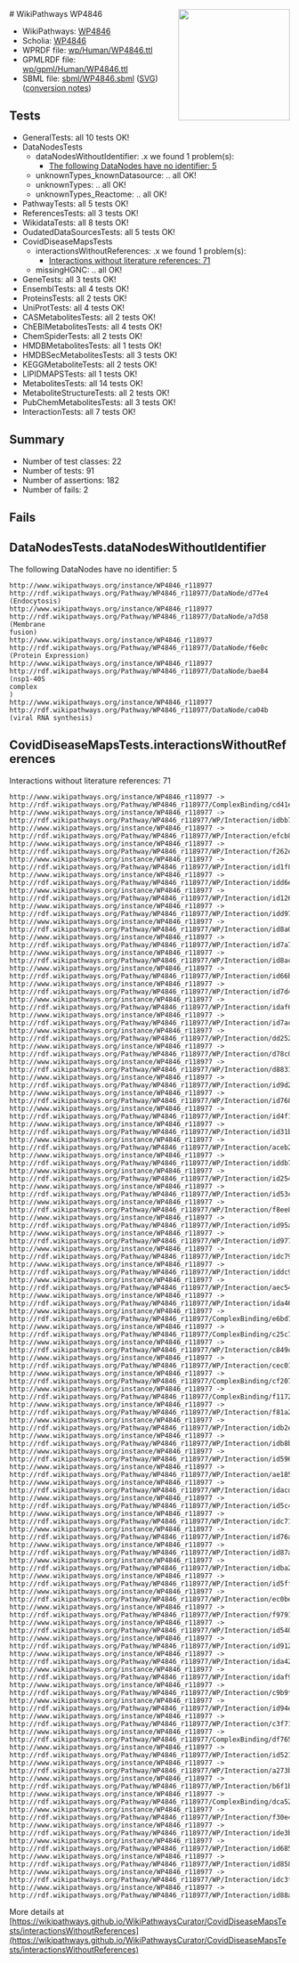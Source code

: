 <img style="float: right; width: 200px" src="../logo.png" />
# WikiPathways WP4846

* WikiPathways: [WP4846](https://identifiers.org/wikipathways:WP4846)
* Scholia: [WP4846](https://scholia.toolforge.org/wikipathways/WP4846)
* WPRDF file: [wp/Human/WP4846.ttl](../wp/Human/WP4846.ttl)
* GPMLRDF file: [wp/gpml/Human/WP4846.ttl](../wp/gpml/Human/WP4846.ttl)
* SBML file: [sbml/WP4846.sbml](../sbml/WP4846.sbml) ([SVG](../sbml/WP4846.svg)) ([conversion notes](../sbml/WP4846.txt))

## Tests
* GeneralTests: all 10 tests OK!
* DataNodesTests
    * dataNodesWithoutIdentifier: .x we found 1 problem(s):
        * [The following DataNodes have no identifier: 5](#d2d32fa4)
    * unknownTypes_knownDatasource: .. all OK!
    * unknownTypes: .. all OK!
    * unknownTypes_Reactome: .. all OK!
* PathwayTests: all 5 tests OK!
* ReferencesTests: all 3 tests OK!
* WikidataTests: all 8 tests OK!
* OudatedDataSourcesTests: all 5 tests OK!
* CovidDiseaseMapsTests
    * interactionsWithoutReferences: .x we found 1 problem(s):
        * [Interactions without literature references: 71](#9701cd9c)
    * missingHGNC: .. all OK!
* GeneTests: all 3 tests OK!
* EnsemblTests: all 4 tests OK!
* ProteinsTests: all 2 tests OK!
* UniProtTests: all 4 tests OK!
* CASMetabolitesTests: all 2 tests OK!
* ChEBIMetabolitesTests: all 4 tests OK!
* ChemSpiderTests: all 2 tests OK!
* HMDBMetabolitesTests: all 1 tests OK!
* HMDBSecMetabolitesTests: all 3 tests OK!
* KEGGMetaboliteTests: all 2 tests OK!
* LIPIDMAPSTests: all 1 tests OK!
* MetabolitesTests: all 14 tests OK!
* MetaboliteStructureTests: all 2 tests OK!
* PubChemMetabolitesTests: all 3 tests OK!
* InteractionTests: all 7 tests OK!


## Summary

* Number of test classes: 22
* Number of tests: 91
* Number of assertions: 182
* Number of fails: 2

## Fails

<a name="d2d32fa4" />

## DataNodesTests.dataNodesWithoutIdentifier

The following DataNodes have no identifier: 5
```
http://www.wikipathways.org/instance/WP4846_r118977 http://rdf.wikipathways.org/Pathway/WP4846_r118977/DataNode/d77e4 (Endocytosis)
http://www.wikipathways.org/instance/WP4846_r118977 http://rdf.wikipathways.org/Pathway/WP4846_r118977/DataNode/a7d58 (Membrane
fusion)
http://www.wikipathways.org/instance/WP4846_r118977 http://rdf.wikipathways.org/Pathway/WP4846_r118977/DataNode/f6e0c (Protein Expression)
http://www.wikipathways.org/instance/WP4846_r118977 http://rdf.wikipathways.org/Pathway/WP4846_r118977/DataNode/bae84 (nsp1-40S
complex
)
http://www.wikipathways.org/instance/WP4846_r118977 http://rdf.wikipathways.org/Pathway/WP4846_r118977/DataNode/ca04b (viral RNA synthesis)
```

<a name="9701cd9c" />

## CovidDiseaseMapsTests.interactionsWithoutReferences

Interactions without literature references: 71
```
http://www.wikipathways.org/instance/WP4846_r118977 -> http://rdf.wikipathways.org/Pathway/WP4846_r118977/ComplexBinding/cd41e
http://www.wikipathways.org/instance/WP4846_r118977 -> http://rdf.wikipathways.org/Pathway/WP4846_r118977/WP/Interaction/idbb7865a7
http://www.wikipathways.org/instance/WP4846_r118977 -> http://rdf.wikipathways.org/Pathway/WP4846_r118977/WP/Interaction/efcb8
http://www.wikipathways.org/instance/WP4846_r118977 -> http://rdf.wikipathways.org/Pathway/WP4846_r118977/WP/Interaction/f262e
http://www.wikipathways.org/instance/WP4846_r118977 -> http://rdf.wikipathways.org/Pathway/WP4846_r118977/WP/Interaction/id1f86b6c5
http://www.wikipathways.org/instance/WP4846_r118977 -> http://rdf.wikipathways.org/Pathway/WP4846_r118977/WP/Interaction/idd6e4d05b
http://www.wikipathways.org/instance/WP4846_r118977 -> http://rdf.wikipathways.org/Pathway/WP4846_r118977/WP/Interaction/id126968be
http://www.wikipathways.org/instance/WP4846_r118977 -> http://rdf.wikipathways.org/Pathway/WP4846_r118977/WP/Interaction/idd97096a5
http://www.wikipathways.org/instance/WP4846_r118977 -> http://rdf.wikipathways.org/Pathway/WP4846_r118977/WP/Interaction/id8a09c96c
http://www.wikipathways.org/instance/WP4846_r118977 -> http://rdf.wikipathways.org/Pathway/WP4846_r118977/WP/Interaction/id7a78fc75
http://www.wikipathways.org/instance/WP4846_r118977 -> http://rdf.wikipathways.org/Pathway/WP4846_r118977/WP/Interaction/id8acd3f8f
http://www.wikipathways.org/instance/WP4846_r118977 -> http://rdf.wikipathways.org/Pathway/WP4846_r118977/WP/Interaction/id66bc3866
http://www.wikipathways.org/instance/WP4846_r118977 -> http://rdf.wikipathways.org/Pathway/WP4846_r118977/WP/Interaction/id7d45bc8b
http://www.wikipathways.org/instance/WP4846_r118977 -> http://rdf.wikipathways.org/Pathway/WP4846_r118977/WP/Interaction/idaf62af2b
http://www.wikipathways.org/instance/WP4846_r118977 -> http://rdf.wikipathways.org/Pathway/WP4846_r118977/WP/Interaction/id7acf7b3
http://www.wikipathways.org/instance/WP4846_r118977 -> http://rdf.wikipathways.org/Pathway/WP4846_r118977/WP/Interaction/dd252
http://www.wikipathways.org/instance/WP4846_r118977 -> http://rdf.wikipathways.org/Pathway/WP4846_r118977/WP/Interaction/d78c0
http://www.wikipathways.org/instance/WP4846_r118977 -> http://rdf.wikipathways.org/Pathway/WP4846_r118977/WP/Interaction/d8831
http://www.wikipathways.org/instance/WP4846_r118977 -> http://rdf.wikipathways.org/Pathway/WP4846_r118977/WP/Interaction/id9d2699b4
http://www.wikipathways.org/instance/WP4846_r118977 -> http://rdf.wikipathways.org/Pathway/WP4846_r118977/WP/Interaction/id768dd6a5
http://www.wikipathways.org/instance/WP4846_r118977 -> http://rdf.wikipathways.org/Pathway/WP4846_r118977/WP/Interaction/id4f170add
http://www.wikipathways.org/instance/WP4846_r118977 -> http://rdf.wikipathways.org/Pathway/WP4846_r118977/WP/Interaction/id31b492b0
http://www.wikipathways.org/instance/WP4846_r118977 -> http://rdf.wikipathways.org/Pathway/WP4846_r118977/WP/Interaction/aceb2
http://www.wikipathways.org/instance/WP4846_r118977 -> http://rdf.wikipathways.org/Pathway/WP4846_r118977/WP/Interaction/iddb77d7c7
http://www.wikipathways.org/instance/WP4846_r118977 -> http://rdf.wikipathways.org/Pathway/WP4846_r118977/WP/Interaction/id254c7db4
http://www.wikipathways.org/instance/WP4846_r118977 -> http://rdf.wikipathways.org/Pathway/WP4846_r118977/WP/Interaction/id53ccbca1
http://www.wikipathways.org/instance/WP4846_r118977 -> http://rdf.wikipathways.org/Pathway/WP4846_r118977/WP/Interaction/f8ee8
http://www.wikipathways.org/instance/WP4846_r118977 -> http://rdf.wikipathways.org/Pathway/WP4846_r118977/WP/Interaction/id95aba954
http://www.wikipathways.org/instance/WP4846_r118977 -> http://rdf.wikipathways.org/Pathway/WP4846_r118977/WP/Interaction/id97734b0e
http://www.wikipathways.org/instance/WP4846_r118977 -> http://rdf.wikipathways.org/Pathway/WP4846_r118977/WP/Interaction/idc79adab4
http://www.wikipathways.org/instance/WP4846_r118977 -> http://rdf.wikipathways.org/Pathway/WP4846_r118977/WP/Interaction/iddc9f49d1
http://www.wikipathways.org/instance/WP4846_r118977 -> http://rdf.wikipathways.org/Pathway/WP4846_r118977/WP/Interaction/aec54
http://www.wikipathways.org/instance/WP4846_r118977 -> http://rdf.wikipathways.org/Pathway/WP4846_r118977/WP/Interaction/ida46f2e34
http://www.wikipathways.org/instance/WP4846_r118977 -> http://rdf.wikipathways.org/Pathway/WP4846_r118977/ComplexBinding/e6bd7
http://www.wikipathways.org/instance/WP4846_r118977 -> http://rdf.wikipathways.org/Pathway/WP4846_r118977/ComplexBinding/c25c7
http://www.wikipathways.org/instance/WP4846_r118977 -> http://rdf.wikipathways.org/Pathway/WP4846_r118977/WP/Interaction/c849c
http://www.wikipathways.org/instance/WP4846_r118977 -> http://rdf.wikipathways.org/Pathway/WP4846_r118977/WP/Interaction/cec01
http://www.wikipathways.org/instance/WP4846_r118977 -> http://rdf.wikipathways.org/Pathway/WP4846_r118977/ComplexBinding/cf207
http://www.wikipathways.org/instance/WP4846_r118977 -> http://rdf.wikipathways.org/Pathway/WP4846_r118977/ComplexBinding/f1172
http://www.wikipathways.org/instance/WP4846_r118977 -> http://rdf.wikipathways.org/Pathway/WP4846_r118977/WP/Interaction/f81a2
http://www.wikipathways.org/instance/WP4846_r118977 -> http://rdf.wikipathways.org/Pathway/WP4846_r118977/WP/Interaction/idb2e3b478
http://www.wikipathways.org/instance/WP4846_r118977 -> http://rdf.wikipathways.org/Pathway/WP4846_r118977/WP/Interaction/idb8ba3d51
http://www.wikipathways.org/instance/WP4846_r118977 -> http://rdf.wikipathways.org/Pathway/WP4846_r118977/WP/Interaction/id596b2488
http://www.wikipathways.org/instance/WP4846_r118977 -> http://rdf.wikipathways.org/Pathway/WP4846_r118977/WP/Interaction/ae185
http://www.wikipathways.org/instance/WP4846_r118977 -> http://rdf.wikipathways.org/Pathway/WP4846_r118977/WP/Interaction/idacdc1203
http://www.wikipathways.org/instance/WP4846_r118977 -> http://rdf.wikipathways.org/Pathway/WP4846_r118977/WP/Interaction/id5c4ff7f0
http://www.wikipathways.org/instance/WP4846_r118977 -> http://rdf.wikipathways.org/Pathway/WP4846_r118977/WP/Interaction/idc71222d4
http://www.wikipathways.org/instance/WP4846_r118977 -> http://rdf.wikipathways.org/Pathway/WP4846_r118977/WP/Interaction/id76a29895
http://www.wikipathways.org/instance/WP4846_r118977 -> http://rdf.wikipathways.org/Pathway/WP4846_r118977/WP/Interaction/id87aa028a
http://www.wikipathways.org/instance/WP4846_r118977 -> http://rdf.wikipathways.org/Pathway/WP4846_r118977/WP/Interaction/idba2d7d98
http://www.wikipathways.org/instance/WP4846_r118977 -> http://rdf.wikipathways.org/Pathway/WP4846_r118977/WP/Interaction/id5ff07442
http://www.wikipathways.org/instance/WP4846_r118977 -> http://rdf.wikipathways.org/Pathway/WP4846_r118977/WP/Interaction/ec0be
http://www.wikipathways.org/instance/WP4846_r118977 -> http://rdf.wikipathways.org/Pathway/WP4846_r118977/WP/Interaction/f9791
http://www.wikipathways.org/instance/WP4846_r118977 -> http://rdf.wikipathways.org/Pathway/WP4846_r118977/WP/Interaction/id54006fd1
http://www.wikipathways.org/instance/WP4846_r118977 -> http://rdf.wikipathways.org/Pathway/WP4846_r118977/WP/Interaction/id912daad6
http://www.wikipathways.org/instance/WP4846_r118977 -> http://rdf.wikipathways.org/Pathway/WP4846_r118977/WP/Interaction/ida427ca0
http://www.wikipathways.org/instance/WP4846_r118977 -> http://rdf.wikipathways.org/Pathway/WP4846_r118977/WP/Interaction/idaf9c6f8
http://www.wikipathways.org/instance/WP4846_r118977 -> http://rdf.wikipathways.org/Pathway/WP4846_r118977/WP/Interaction/c9b9f
http://www.wikipathways.org/instance/WP4846_r118977 -> http://rdf.wikipathways.org/Pathway/WP4846_r118977/WP/Interaction/id94e29422
http://www.wikipathways.org/instance/WP4846_r118977 -> http://rdf.wikipathways.org/Pathway/WP4846_r118977/WP/Interaction/c3f71
http://www.wikipathways.org/instance/WP4846_r118977 -> http://rdf.wikipathways.org/Pathway/WP4846_r118977/ComplexBinding/df765
http://www.wikipathways.org/instance/WP4846_r118977 -> http://rdf.wikipathways.org/Pathway/WP4846_r118977/WP/Interaction/id52141a70
http://www.wikipathways.org/instance/WP4846_r118977 -> http://rdf.wikipathways.org/Pathway/WP4846_r118977/WP/Interaction/a273b
http://www.wikipathways.org/instance/WP4846_r118977 -> http://rdf.wikipathways.org/Pathway/WP4846_r118977/WP/Interaction/b6f1b
http://www.wikipathways.org/instance/WP4846_r118977 -> http://rdf.wikipathways.org/Pathway/WP4846_r118977/ComplexBinding/dca52
http://www.wikipathways.org/instance/WP4846_r118977 -> http://rdf.wikipathways.org/Pathway/WP4846_r118977/WP/Interaction/f30e4
http://www.wikipathways.org/instance/WP4846_r118977 -> http://rdf.wikipathways.org/Pathway/WP4846_r118977/WP/Interaction/ide3b4c27b
http://www.wikipathways.org/instance/WP4846_r118977 -> http://rdf.wikipathways.org/Pathway/WP4846_r118977/WP/Interaction/id68553d54
http://www.wikipathways.org/instance/WP4846_r118977 -> http://rdf.wikipathways.org/Pathway/WP4846_r118977/WP/Interaction/id858197a5
http://www.wikipathways.org/instance/WP4846_r118977 -> http://rdf.wikipathways.org/Pathway/WP4846_r118977/WP/Interaction/idc3f0c926
http://www.wikipathways.org/instance/WP4846_r118977 -> http://rdf.wikipathways.org/Pathway/WP4846_r118977/WP/Interaction/id88a323b4
```

More details at [https://wikipathways.github.io/WikiPathwaysCurator/CovidDiseaseMapsTests/interactionsWithoutReferences](https://wikipathways.github.io/WikiPathwaysCurator/CovidDiseaseMapsTests/interactionsWithoutReferences)

